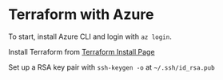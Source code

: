 # Terraform with Azure

To start, install Azure CLI and login with `az login`.


Install Terraform from [Terraform Install Page](https://developer.hashicorp.com/terraform/install)


Set up a RSA key pair with `ssh-keygen -o` at `~/.ssh/id_rsa.pub`
